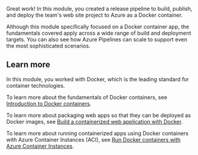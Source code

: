 Great work! In this module, you created a release pipeline to build, publish, and deploy the team's web site project to Azure as a Docker container.

Although this module specifically focused on a Docker container app, the fundamentals covered apply across a wide range of build and deployment targets. You can also see how Azure Pipelines can scale to support even the most sophisticated scenarios.

## Learn more

In this module, you worked with Docker, which is the leading standard for container technologies.

To learn more about the fundamentals of Docker containers, see [Introduction to Docker containers](/training/modules/intro-to-docker-containers/?azure-portal=true).

To learn more about packaging web apps so that they can be deployed as Docker images, see [Build a containerized web application with Docker](/training/modules/intro-to-containers/?azure-portal=true).

To learn more about running containerized apps using Docker containers with Azure Container Instances (ACI), see [Run Docker containers with Azure Container Instances](/training/modules/run-docker-with-azure-container-instances/?azure-portal=true).
